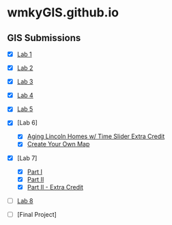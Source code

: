 # wmkyGIS.github.io
## GIS Submissions

- [x] [Lab 1](https://wmkygis.github.io/Lab%201.html)
- [x] [Lab 2](https://wmkygis.github.io/lab2/index.html) 
- [x] [Lab 3](https://wmkygis.github.io/Lab%203/Lab3.html)
- [x] [Lab 4](https://wmkyGIS.github.io/lab4/index.html)
- [x] [Lab 5](https://wmkyGIS.github.io/lab5/index.html)
- [x] [Lab 6]
    - [x]  [Aging Lincoln Homes w/ Time Slider Extra Credit](https://wmkyGIS.github.io/lab6/6_2index.html)
    - [x]  [Create Your Own Map](https://wmkygis.github.io/lab6/CYOmap_index.html)
- [x] [Lab 7] 
    - [x] [Part I](https://wmkyGIS.github.io/lab7/index.html)
    - [x] [Part II](https://wmkyGIS.github.io/lab7/index2.html)
    - [x] [Part II - Extra Credit](https://wmkygis.github.io/lab7/index2.2.html)
- [ ] [Lab 8](https://wmkygis.github.io/lab8/index.html)
- [ ] [Final Project]

